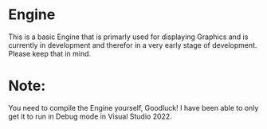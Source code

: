 # Engine
This is a basic Engine that is primarly used for displaying Graphics and is currently in development and therefor in a very early stage of development. Please keep that in mind.

# Note:
You need to compile the Engine yourself, Goodluck!
I have been able to only get it to run in Debug mode in Visual Studio 2022.
